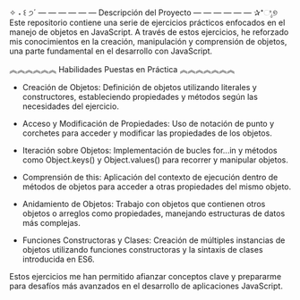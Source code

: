 ✧ ˖ ꒰ ੭´ — — — — — — Descripción del Proyecto — — — — — — ✰⁺ಿೖ୭
Este repositorio contiene una serie de ejercicios prácticos enfocados en el manejo de objetos en JavaScript. A través de estos ejercicios, he reforzado mis conocimientos en la creación, manipulación y comprensión de objetos, una parte fundamental en el desarrollo con JavaScript.

︽︽︽︽︽︽ Habilidades Puestas en Práctica ︽︽︽︽︽︽︽
- Creación de Objetos: Definición de objetos utilizando literales y constructores, estableciendo propiedades y métodos según las necesidades del ejercicio.

- Acceso y Modificación de Propiedades: Uso de notación de punto y corchetes para acceder y modificar las propiedades de los objetos.

- Iteración sobre Objetos: Implementación de bucles for...in y métodos como Object.keys() y Object.values() para recorrer y manipular objetos.

- Comprensión de this: Aplicación del contexto de ejecución dentro de métodos de objetos para acceder a otras propiedades del mismo objeto.

- Anidamiento de Objetos: Trabajo con objetos que contienen otros objetos o arreglos como propiedades, manejando estructuras de datos más complejas.

- Funciones Constructoras y Clases: Creación de múltiples instancias de objetos utilizando funciones constructoras y la sintaxis de clases introducida en ES6.

Estos ejercicios me han permitido afianzar conceptos clave y prepararme para desafíos más avanzados en el desarrollo de aplicaciones JavaScript.

